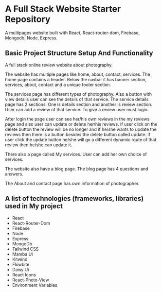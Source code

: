 # A Full Stack Website Starter Repository

A multipages website built with React, React-router-dom, Firebase, Mongodb, Node, Express.

## Basic Project Structure Setup And Functionality

A full stack online review website about photography.

The website has multiple pages like home, about, contact, services. The home page contains a 
header. Below the navbar it has banner section, services, about, contact and a unique footer section.

The services page has different types of photography. Also a button with view details user can see the details of that service. The service details page has 2 sections. One is details section and another is review section. User can add a review of that service. To give a review user must login.

After login the page user can see her/his own reviews in the my reviews page and also user can update or delete her/his reviews. If user click on the delete button the review will be  no longer and if he/she wants to update the reviews then there is a button besides the delete button called update. If user click the update button he/she will go a different dynamic route of that review then he/she can update it.

There also a  page called My services. User can add her own choice of services.

The website also have a blog page. The blog page has 4 questions and answers.

The About and contact page has own information of photographer.

## A list of technologies (frameworks, libraries) used in My project

* React
* React-Router-Dom
* Firebase
* Node
* Express
* MongoDb
* Tailwind CSS
* Mamba Ui
* Kitwind
* Flowbite
* Daisy Ui
* React Icons
* React-Photo-View
* Environment Variables